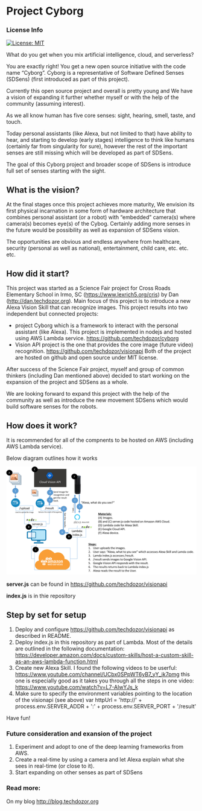 # Project Cyborg

### License Info
[![License: MIT](https://img.shields.io/badge/License-MIT-yellow.svg)](https://opensource.org/licenses/MIT)

What do you get when you mix artificial intelligence, cloud, and serverless?

You are exactly right! You get a new open source initiative with the code name “Cyborg”. Cyborg is a representative of Software Defined Senses (SDSens) (first introduced as part of this project).

Currently this open source project and overall is pretty young and We have a vision of expanding it further whether myself or with the help of the community (assuming interest).

As we all know human has five core senses: sight, hearing, smell, taste, and touch.

Today personal assistants (like Alexa, but not limited to that) have ability to hear, and starting to develop (early stages) intelligence to think like humans (certainly far from singularity for sure), however the rest of the important senses are still missing which will be developed as part of SDSens.

The goal of this Cyborg project and broader scope of SDSens is introduce full set of senses starting with the sight.

## What is the vision?

At the final stages once this project achieves more maturity, We envision its first physical incarnation in some form of hardware architecture that combines personal assistant (or a robot) with “embedded” camera(s) where camera(s) becomes eye(s) of the Cybog. Certainly adding more senses in the future would be possibility as well as expansion of SDSens  vision.

The opportunities are obvious and endless anywhere from healthcare, security (personal as well as national), entertainment, child care, etc. etc. etc.

## How did it start?

This project was started as a Science Fair project for Cross Roads Elementary School in Irmo, SC (https://www.lexrich5.org/cris) by Dan (http://dan.techdozor.org). Main focus of this project is to introduce a new Alexa Vision Skill that can recognize images. This project results into two independent but connected projects:

* project Cyborg which is a framework to interact with the personal assistant (like Alexa). This project is implemented in nodejs and hosted using AWS Lambda service. https://github.com/techdozor/cyborg
* Vision API project is the one that provides the core image (future video) recognition. https://github.com/techdozor/visionapi
Both of the project are hosted on github and open source under MIT license.

After success of the Science Fair project, myself and group of common thinkers (including Dan mentioned above) decided to start working on the expansion of the project and SDSens as a whole.

We are looking forward to expand this project with the help of the community as well as introduce the new movement SDSens which would build software senses for the robots.

## How does it work?

It is recommended for all of the compnents to be hosted on AWS (including AWS Lambda service).

Below diagram outlines how it works

![Settings Window](https://github.com/techdozor/alexvisionskill/blob/master/AWSProcess.png)

**server.js** can be found in https://github.com/techdozor/visionapi

**index.js** is in thie repository

## Step by set for setup

1. Deploy and configure https://github.com/techdozor/visionapi as described in README.
2. Deploy index.js in this repository as part of Lambda. Most of the details are outlined in the following documentation: https://developer.amazon.com/docs/custom-skills/host-a-custom-skill-as-an-aws-lambda-function.html
3. Create new Alexa Skill. I found the following videos to be userful: https://www.youtube.com/channel/UCbx0SPpWT6yB7_yY_ik7pmg this one is especially good as it takes you through all the steps in one video: https://www.youtube.com/watch?v=L7-AlwYJs_k
4. Make sure to specify the environment variables pointing to the location of the visionapi (see above) var httpUrl = 'http://' + process.env.SERVER_ADDR + ':' + process.env.SERVER_PORT + '/result'

Have fun!

### Future consideration and exansion of the project
1. Experiment and adopt to one of the deep learning frameworks from AWS.
2. Create a real-time by using a camera and let Alexa explain what she sees in real-time (or close to it).
3. Start expanding on other senses as part of SDSens

### Read more:
On my blog http://blog.techdozor.org
